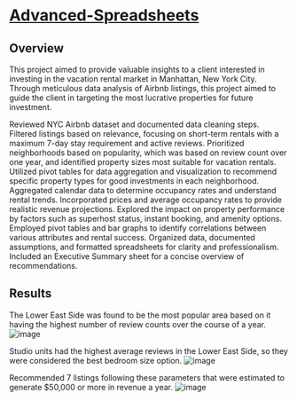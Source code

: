 # [Advanced-Spreadsheets](https://docs.google.com/spreadsheets/d/1kBvfM2V_kGEUgrw_vf5Jafw96HfnM-QFA_p5QfAl24M/edit?usp=sharing)

## Overview

This project aimed to provide valuable insights to a client interested in investing in the vacation rental market in Manhattan, New York City. Through meticulous data analysis of Airbnb listings, this project aimed to guide the client in targeting the most lucrative properties for future investment.

Reviewed NYC Airbnb dataset and documented data cleaning steps. Filtered listings based on relevance, focusing on short-term rentals with a maximum 7-day stay requirement and active reviews. Prioritized neighborhoods based on popularity, which was based on review count over one year, and identified property sizes most suitable for vacation rentals. Utilized pivot tables for data aggregation and visualization to recommend specific property types for good investments in each neighborhood. Aggregated calendar data to determine occupancy rates and understand rental trends. Incorporated prices and average occupancy rates to provide realistic revenue projections. Explored the impact on property performance by factors such as superhost status, instant booking, and amenity options. Employed pivot tables and bar graphs to identify correlations between various attributes and rental success. Organized data, documented assumptions, and formatted spreadsheets for clarity and professionalism. Included an Executive Summary sheet for a concise overview of recommendations.

## Results

The Lower East Side was found to be the most popular area based on it having the highest number of review counts over the course of a year. 
![image](https://github.com/TylerTurquand/Advanced-Spreadsheets/assets/151484458/1cda579a-be60-4fc9-aa1b-601ac3d352fc)

Studio units had the highest average reviews in the Lower East Side, so they were considered the best bedroom size option.
![image](https://github.com/TylerTurquand/Advanced-Spreadsheets/assets/151484458/27a83194-c6f6-41a9-9151-0dc235aadbf8)



Recommended 7 listings following these parameters that were estimated to generate $50,000 or more in revenue a year. 
![image](https://github.com/TylerTurquand/Advanced-Spreadsheets/assets/151484458/cf33cd0b-2ab9-4b84-be85-ce4bf06d8bc7)


